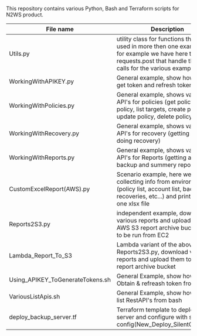 This repository contains various Python, Bash and Terraform scripts for N2WS product.


File name | Description
| ------------- |-------------
Utils.py | utility class for functions that are used in more then one example file, for example we have here the requests.post that handle the API calls for the various examples.
WorkingWithAPIKEY.py | General example, show how to use get token and refresh token
WorkingWithPolicies.py | General example, shows various API's for policies (get policy, list policy, list targets, create policy, update policy, delete policy)
WorkingWithRecovery.py | General example,  shows various API's for recovery (getting info and doing recovery)
WorkingWithReports.py | General example, shows various API's for Reports  (getting audit, backup and summery report)
CustomExcelReport(AWS).py | Scenario example, here we are collecting info from environment (policy list, account list, backups, recoveries, etc...) and printing it to one xlsx file
Reports2S3.py  | independent example, download various reports and upload them to AWS S3 report archive bucket, need to be run from EC2
Lambda_Report_To_S3  | Lambda variant of the above Reports2S3.py, download various reports and upload them to AWS S3 report archive bucket
Using_APIKEY_ToGenerateTokens.sh | General Example, show how to call Obtain & refreash token from bash
VariousListApis.sh | General Example, show how to call list RestAPI's from bash
deploy_backup_server.tf | Terraform template to deploy N2WS server and configure with silent config(New_Deploy_SilentConfig.txt)
